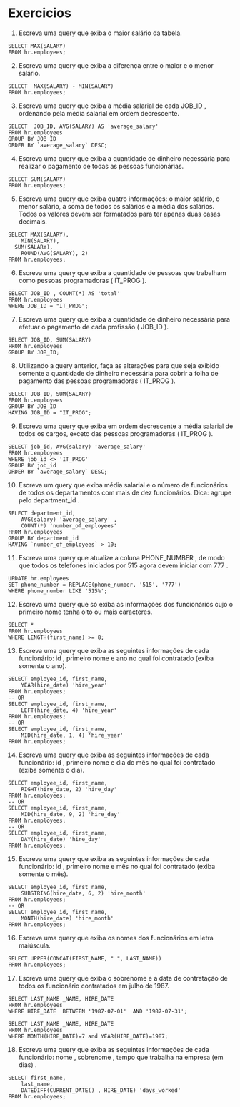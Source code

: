 # Exercicios

1. Escreva uma query que exiba o maior salário da tabela.

```console
SELECT MAX(SALARY)
FROM hr.employees;
```

2. Escreva uma query que exiba a diferença entre o maior e o menor salário.

```console
SELECT  MAX(SALARY) - MIN(SALARY)
FROM hr.employees;
```

3. Escreva uma query que exiba a média salarial de cada JOB_ID , ordenando pela média salarial em ordem decrescente.

```console
SELECT  JOB_ID, AVG(SALARY) AS 'average_salary'
FROM hr.employees
GROUP BY JOB_ID
ORDER BY `average_salary` DESC;
```

4. Escreva uma query que exiba a quantidade de dinheiro necessária para realizar o pagamento de todas as pessoas funcionárias.

```console
SELECT SUM(SALARY)
FROM hr.employees;
```

5. Escreva uma query que exiba quatro informações: o maior salário, o menor salário, a soma de todos os salários e a média dos salários. Todos os valores devem ser formatados para ter apenas duas casas decimais.

```console
SELECT MAX(SALARY),
    MIN(SALARY),
  SUM(SALARY),
    ROUND(AVG(SALARY), 2)
FROM hr.employees;
```

6. Escreva uma query que exiba a quantidade de pessoas que trabalham como pessoas programadoras ( IT_PROG ).

```console
SELECT JOB_ID , COUNT(*) AS 'total'
FROM hr.employees
WHERE JOB_ID = "IT_PROG";
```

7. Escreva uma query que exiba a quantidade de dinheiro necessária para efetuar o pagamento de cada profissão ( JOB_ID ).

```console
SELECT JOB_ID, SUM(SALARY)
FROM hr.employees
GROUP BY JOB_ID;
```

8. Utilizando a query anterior, faça as alterações para que seja exibido somente a quantidade de dinheiro necessária para cobrir a folha de pagamento das pessoas programadoras ( IT_PROG ).

```console
SELECT JOB_ID, SUM(SALARY)
FROM hr.employees
GROUP BY JOB_ID
HAVING JOB_ID = "IT_PROG";
```

9. Escreva uma query que exiba em ordem decrescente a média salarial de todos os cargos, exceto das pessoas programadoras ( IT_PROG ).

```console
SELECT job_id, AVG(salary) 'average_salary'
FROM hr.employees
WHERE job_id <> 'IT_PROG'
GROUP BY job_id
ORDER BY `average_salary` DESC;
```

10. Escreva um query que exiba média salarial e o número de funcionários de todos os departamentos com mais de dez funcionários. Dica: agrupe pelo department_id .

```console
SELECT department_id,
    AVG(salary) 'average_salary' ,
    COUNT(*) 'number_of_employees'
FROM hr.employees
GROUP BY department_id
HAVING `number_of_employees` > 10;
```

11. Escreva uma query que atualize a coluna PHONE_NUMBER , de modo que todos os telefones iniciados por 515 agora devem iniciar com 777 .

```console
UPDATE hr.employees
SET phone_number = REPLACE(phone_number, '515', '777')
WHERE phone_number LIKE '515%';
```

12. Escreva uma query que só exiba as informações dos funcionários cujo o primeiro nome tenha oito ou mais caracteres.

```console
SELECT *
FROM hr.employees
WHERE LENGTH(first_name) >= 8;
```

13. Escreva uma query que exiba as seguintes informações de cada funcionário: id , primeiro nome e ano no qual foi contratado (exiba somente o ano).

```console
SELECT employee_id, first_name,
    YEAR(hire_date) 'hire_year'
FROM hr.employees;
-- OR
SELECT employee_id, first_name,
    LEFT(hire_date, 4) 'hire_year'
FROM hr.employees;
-- OR
SELECT employee_id, first_name,
    MID(hire_date, 1, 4) 'hire_year'
FROM hr.employees;
```

14. Escreva uma query que exiba as seguintes informações de cada funcionário: id , primeiro nome e dia do mês no qual foi contratado (exiba somente o dia).

```console
SELECT employee_id, first_name,
    RIGHT(hire_date, 2) 'hire_day'
FROM hr.employees;
-- OR
SELECT employee_id, first_name,
    MID(hire_date, 9, 2) 'hire_day'
FROM hr.employees;
-- OR
SELECT employee_id, first_name,
    DAY(hire_date) 'hire_day'
FROM hr.employees;
```

15. Escreva uma query que exiba as seguintes informações de cada funcionário: id , primeiro nome e mês no qual foi contratado (exiba somente o mês).

```console
SELECT employee_id, first_name,
    SUBSTRING(hire_date, 6, 2) 'hire_month'
FROM hr.employees;
-- OR
SELECT employee_id, first_name,
    MONTH(hire_date) 'hire_month'
FROM hr.employees;
```

16. Escreva uma query que exiba os nomes dos funcionários em letra maiúscula.

```console
SELECT UPPER(CONCAT(FIRST_NAME, " ", LAST_NAME))
FROM hr.employees;
```

17. Escreva uma query que exiba o sobrenome e a data de contratação de todos os funcionário contratados em julho de 1987.

```console
SELECT LAST_NAME _NAME, HIRE_DATE
FROM hr.employees
WHERE HIRE_DATE  BETWEEN '1987-07-01'  AND '1987-07-31';

SELECT LAST_NAME _NAME, HIRE_DATE
FROM hr.employees
WHERE MONTH(HIRE_DATE)=7 and YEAR(HIRE_DATE)=1987;
```

18. Escreva uma query que exiba as seguintes informações de cada funcionário: nome , sobrenome , tempo que trabalha na empresa (em dias) .

```console
SELECT first_name,
    last_name,
    DATEDIFF(CURRENT_DATE() , HIRE_DATE) 'days_worked'
FROM hr.employees;
```
